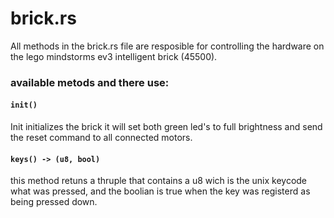 # brick.rs
All methods in the brick.rs file are resposible for controlling the hardware on the lego mindstorms ev3 intelligent brick (45500).


### available metods and there use:
#### ```init()```
Init initializes the brick it will set both green led's to full brightness and send the reset command to all connected motors.

#### ```keys() -> (u8, bool)```
this method retuns a thruple that contains a u8 wich is the unix keycode what was pressed, and the boolian is true when the key was registerd as being pressed down.
